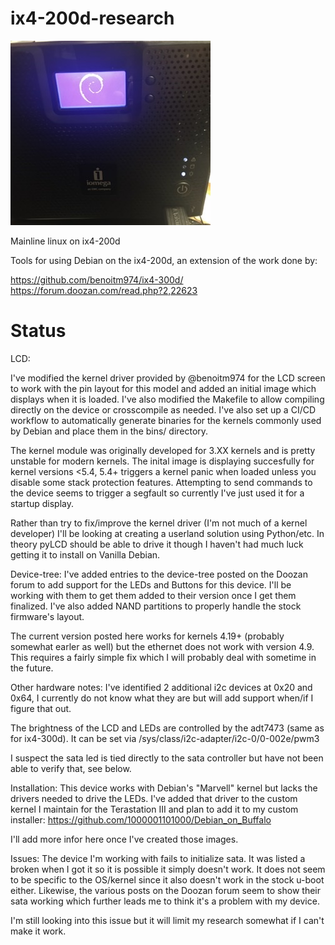 ix4-200d-research
========
![alt text](https://github.com/1000001101000/ix4-200d-research/raw/master/.img/CE157618-AECE-4693-A405-F29781FA5CDE.jpeg)

Mainline linux on ix4-200d

Tools for using Debian on the ix4-200d, an extension of the work done by:

https://github.com/benoitm974/ix4-300d/ <br/>
https://forum.doozan.com/read.php?2,22623


Status
========
LCD:

I've modified the kernel driver provided by @benoitm974 for the LCD screen to work with the pin layout for this model and added an initial image which displays when it is loaded. I've also modified the Makefile to allow compiling directly on the device or crosscompile as needed. I've also set up a CI/CD workflow to automatically generate binaries for the kernels commonly used by Debian and place them in the bins/ directory.

The kernel module was originally developed for 3.XX kernels and is pretty unstable for modern kernels. The inital image is displaying succesfully for kernel versions <5.4, 5.4+ triggers a kernel panic when loaded unless you disable some stack protection features. Attempting to send commands to the device seems to trigger a segfault so currently I've just used it for a startup display. 

Rather than try to fix/improve the kernel driver (I'm not much of a kernel developer) I'll be looking at creating a userland solution using Python/etc. In theory pyLCD should be able to drive it though I haven't had much luck getting it to install on Vanilla Debian.

Device-tree:
I've added entries to the device-tree posted on the Doozan forum to add support for the LEDs and Buttons for this device. I'll be working with them to get them added to their version once I get them finalized. I've also added NAND partitions to properly handle the stock firmware's layout. 

The current version posted here works for kernels 4.19+ (probably somewhat earler as well) but the ethernet does not work with version 4.9. This requires a fairly simple fix which I will probably deal with sometime in the future. 

Other hardware notes:
I've identified 2 additional i2c devices at 0x20 and 0x64, I currently do not know what they are but will add support when/if I figure that out.

The brightness of the LCD and LEDs are controlled by the adt7473 (same as for ix4-300d). It can be set via /sys/class/i2c-adapter/i2c-0/0-002e/pwm3

I suspect the sata led is tied directly to the sata controller but have not been able to verify that, see below.

Installation:
This device works with Debian's "Marvell" kernel but lacks the drivers needed to drive the LEDs. I've added that driver to the custom kernel I maintain for the Terastation III and plan to add it to my custom installer:
https://github.com/1000001101000/Debian_on_Buffalo

I'll add more infor here once I've created those images.

Issues:
The device I'm working with fails to initialize sata. It was listed a broken when I got it so it is possible it simply doesn't work. It does not seem to be specific to the OS/kernel since it also doesn't work in the stock u-boot either. Likewise, the various posts on the Doozan forum seem to show their sata working which further leads me to think it's a problem with my device.

I'm still looking into this issue but it will limit my research somewhat if I can't make it work.



